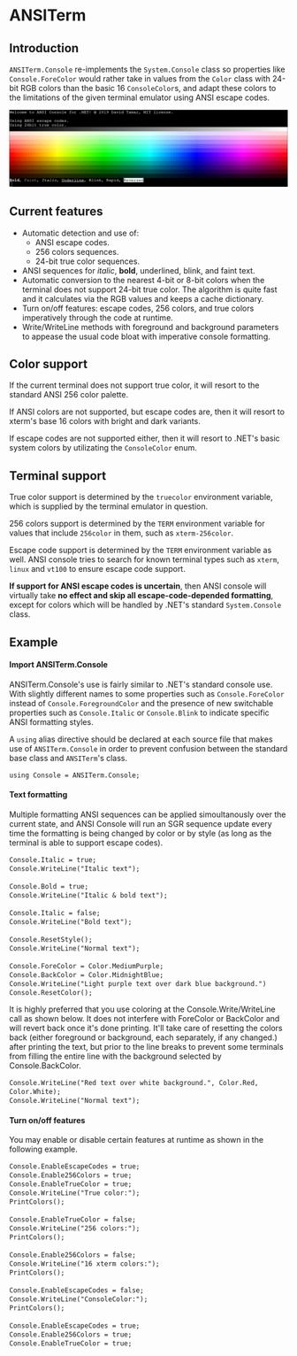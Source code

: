 # ANSITerm
## Introduction
`ANSITerm.Console` re-implements the `System.Console` class so properties like `Console.ForeColor` would rather take in values from the `Color` class with 24-bit RGB colors than the basic 16 `ConsoleColor`s, and adapt these colors to the limitations of the given terminal emulator using ANSI escape codes.

![](images/2019-04-14.png)

## Current features
- Automatic detection and use of:
  - ANSI escape codes.
  - 256 colors sequences.
  - 24-bit true color sequences.
- ANSI sequences for _italic_, **bold**, underlined, blink, and faint text.
- Automatic conversion to the nearest 4-bit or 8-bit colors when the terminal does not support 24-bit true color. The algorithm is quite fast and it calculates via the RGB values and keeps a cache dictionary.
- Turn on/off features: escape codes, 256 colors, and true colors imperatively through the code at runtime.
- Write/WriteLine methods with foreground and background parameters to appease the usual code bloat with imperative console formatting.

## Color support
If the current terminal does not support true color, it will resort to the standard ANSI 256 color palette. 

If ANSI colors are not supported, but escape codes are, then it will resort to xterm's base 16 colors with bright and dark variants. 

If escape codes are not supported either, then it will resort to .NET's basic system colors by utilizating the `ConsoleColor` enum.

## Terminal support
True color support is determined by the `truecolor` environment variable, which is supplied by the terminal emulator in question. 

256 colors support is determined by the `TERM` environment variable for values that include `256color` in them, such as `xterm-256color`.

Escape code support is determined by the `TERM` environment variable as well. ANSI console tries to search for known terminal types such as `xterm`, `linux` and `vt100` to ensure escape code support. 

**If support for ANSI escape codes is uncertain**, then ANSI console will virtually take **no effect and skip all escape-code-depended formatting**, except for colors which will be handled by .NET's standard `System.Console` class.

## Example
#### Import ANSITerm.Console
ANSITerm.Console's use is fairly similar to .NET's standard console use. With slightly different names to some properties such as `Console.ForeColor` instead of `Console.ForegroundColor` and the presence of new switchable properties such as `Console.Italic` or `Console.Blink` to indicate specific ANSI formatting styles.

A `using` alias directive should be declared at each source file that makes use of `ANSITerm.Console` in order to prevent confusion between the standard base class and `ANSITerm`'s class.

```
using Console = ANSITerm.Console;
```

#### Text formatting
Multiple formatting ANSI sequences can be applied simoultanously over the current state, and ANSI Console will run an SGR sequence update every time the formatting is being changed by color or by style (as long as the terminal is able to support escape codes).
```
Console.Italic = true;
Console.WriteLine("Italic text");

Console.Bold = true;
Console.WriteLine("Italic & bold text");

Console.Italic = false;
Console.WriteLine("Bold text");

Console.ResetStyle();
Console.WriteLine("Normal text");

Console.ForeColor = Color.MediumPurple;
Console.BackColor = Color.MidnightBlue;
Console.WriteLine("Light purple text over dark blue background.")
Console.ResetColor();
```
It is highly preferred that you use coloring at the Console.Write/WriteLine call as shown below.
It does not interfere with ForeColor or BackColor and will revert back once it's done printing.
It'll take care of resetting the colors back (either foreground or background, each separately, if any changed.) after printing the text, but prior to the line breaks to prevent some terminals from filling the entire line with the background selected by Console.BackColor.
```
Console.WriteLine("Red text over white background.", Color.Red, Color.White);
Console.WriteLine("Normal text");
```

#### Turn on/off features
You may enable or disable certain features at runtime as shown in the following example.
```
Console.EnableEscapeCodes = true;
Console.Enable256Colors = true;
Console.EnableTrueColor = true;
Console.WriteLine("True color:");
PrintColors();

Console.EnableTrueColor = false;
Console.WriteLine("256 colors:");
PrintColors();

Console.Enable256Colors = false;
Console.WriteLine("16 xterm colors:");
PrintColors();

Console.EnableEscapeCodes = false;
Console.WriteLine("ConsoleColor:");
PrintColors();

Console.EnableEscapeCodes = true;
Console.Enable256Colors = true;
Console.EnableTrueColor = true;
```
